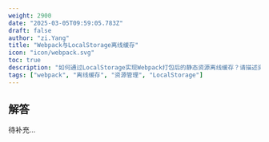 ```yaml
---
weight: 2900
date: "2025-03-05T09:59:05.783Z"
draft: false
author: "zi.Yang"
title: "Webpack与LocalStorage离线缓存"
icon: "icon/webpack.svg"
toc: true
description: "如何通过LocalStorage实现Webpack打包后的静态资源离线缓存？请描述资源预加载、版本控制及缓存更新的实现思路。"
tags: ["webpack", "离线缓存", "资源管理", "LocalStorage"]
---
```


## 解答

待补充...

